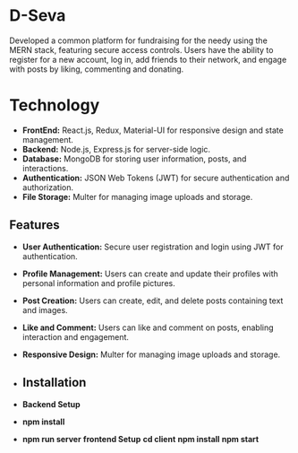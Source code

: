# D-Seva

Developed a common platform for fundraising for the needy using the MERN stack, featuring secure access controls. Users have the ability to register for a new account, log in, add friends to their network, and engage with posts by liking,
commenting and donating.

# Technology
- **FrontEnd:** React.js, Redux, Material-UI for responsive design and state management.
- **Backend:** Node.js, Express.js for server-side logic.
- **Database:** MongoDB for storing user information, posts, and interactions.
- **Authentication:** JSON Web Tokens (JWT) for secure authentication and authorization.
- **File Storage:** Multer for managing image uploads and storage.


## Features

- **User Authentication:** Secure user registration and login using JWT for authentication.

- **Profile Management:** Users can create and update their profiles with personal information and profile pictures.

- **Post Creation:** Users can create, edit, and delete posts containing text and images.

- **Like and Comment:** Users can like and comment on posts, enabling interaction and engagement.

- **Responsive Design:** Multer for managing image uploads and storage.

- ## Installation
- **Backend Setup**
- **npm install**
- **npm run server**
**frontend Setup**
**cd client**
**npm install**
**npm start**

  

